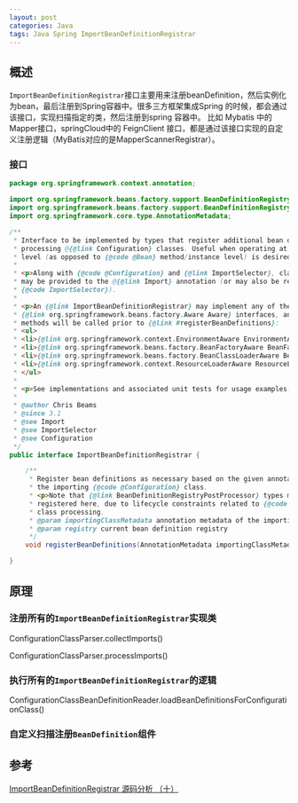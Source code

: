 ```yaml
---
layout: post
categories: Java
tags: Java Spring ImportBeanDefinitionRegistrar
---
```




## 概述

`ImportBeanDefinitionRegistrar`接口主要用来注册beanDefinition，然后实例化为bean，最后注册到Spring容器中。很多三方框架集成Spring 的时候，都会通过该接口，实现扫描指定的类，然后注册到spring 容器中。
比如 Mybatis 中的Mapper接口，springCloud中的 FeignClient 接口，都是通过该接口实现的自定义注册逻辑（MyBatis对应的是MapperScannerRegistrar）。

### 接口

```java
package org.springframework.context.annotation;

import org.springframework.beans.factory.support.BeanDefinitionRegistry;
import org.springframework.beans.factory.support.BeanDefinitionRegistryPostProcessor;
import org.springframework.core.type.AnnotationMetadata;

/**
 * Interface to be implemented by types that register additional bean definitions when
 * processing @{@link Configuration} classes. Useful when operating at the bean definition
 * level (as opposed to {@code @Bean} method/instance level) is desired or necessary.
 *
 * <p>Along with {@code @Configuration} and {@link ImportSelector}, classes of this type
 * may be provided to the @{@link Import} annotation (or may also be returned from an
 * {@code ImportSelector}).
 *
 * <p>An {@link ImportBeanDefinitionRegistrar} may implement any of the following
 * {@link org.springframework.beans.factory.Aware Aware} interfaces, and their respective
 * methods will be called prior to {@link #registerBeanDefinitions}:
 * <ul>
 * <li>{@link org.springframework.context.EnvironmentAware EnvironmentAware}</li>
 * <li>{@link org.springframework.beans.factory.BeanFactoryAware BeanFactoryAware}
 * <li>{@link org.springframework.beans.factory.BeanClassLoaderAware BeanClassLoaderAware}
 * <li>{@link org.springframework.context.ResourceLoaderAware ResourceLoaderAware}
 * </ul>
 *
 * <p>See implementations and associated unit tests for usage examples.
 *
 * @author Chris Beams
 * @since 3.1
 * @see Import
 * @see ImportSelector
 * @see Configuration
 */
public interface ImportBeanDefinitionRegistrar {

	/**
	 * Register bean definitions as necessary based on the given annotation metadata of
	 * the importing {@code @Configuration} class.
	 * <p>Note that {@link BeanDefinitionRegistryPostProcessor} types may <em>not</em> be
	 * registered here, due to lifecycle constraints related to {@code @Configuration}
	 * class processing.
	 * @param importingClassMetadata annotation metadata of the importing class
	 * @param registry current bean definition registry
	 */
	void registerBeanDefinitions(AnnotationMetadata importingClassMetadata, BeanDefinitionRegistry registry);

}

```

## 原理

### 注册所有的`ImportBeanDefinitionRegistrar`实现类

ConfigurationClassParser.collectImports()

ConfigurationClassParser.processImports()

### 执行所有的`ImportBeanDefinitionRegistrar`的逻辑

ConfigurationClassBeanDefinitionReader.loadBeanDefinitionsForConfigurationClass()

### 自定义扫描注册`BeanDefinition`组件

## 参考

[ImportBeanDefinitionRegistrar 源码分析 （十）](https://blog.csdn.net/woshilijiuyi/article/details/85268659)